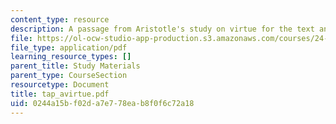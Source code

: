 ```yaml
---
content_type: resource
description: A passage from Aristotle's study on virtue for the text analysis presentation.
file: https://ol-ocw-studio-app-production.s3.amazonaws.com/courses/24-200-ancient-philosophy-fall-2004/0244a15bf02da7e778eab8f0f6c72a18_tap_avirtue.pdf
file_type: application/pdf
learning_resource_types: []
parent_title: Study Materials
parent_type: CourseSection
resourcetype: Document
title: tap_avirtue.pdf
uid: 0244a15b-f02d-a7e7-78ea-b8f0f6c72a18
---
```


